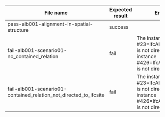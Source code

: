 | File name                                                         | Expected result | Error log / further info                                                                | Description                                                                              |
|-------------------------------------------------------------------|-----------------|-----------------------------------------------------------------------------------------|------------------------------------------------------------------------------------------|
| pass-alb001-alignment-in-spatial-structure                        | success         |                                                                                         | Benchmark correct file                                                                   |
| fail-alb001-scenario01-no_contained_relation                      | fail            | The instance #23=IfcAlignment('2HT2$vx...FINED.) is not directly contained in IfcSite The instance #426=IfcAlignment('1pJ$fx...FINED.) is not directly contained in IfcSite | There is no IFCRELCONTAINEDINSPATIALSTRUCTURE relation between IFCALIGNMENT and IFCSITE |
| fail-alb001-scenario01-contained_relation_not_directed_to_ifcsite | fail            | The instance #23=IfcAlignment('2HT2$vx...FINED.) is not directly contained in IfcSite The instance #426=IfcAlignment('1pJ$fx...FINED.) is not directly contained in IfcSite| The IFCRELCONTAINEDINSPATIALSTRUCTURE relation links IFCALIGNMENT to IFCBUILDING not IFCSITE    |
